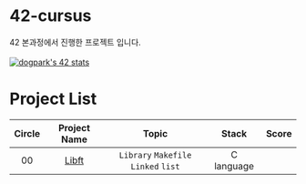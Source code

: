 # 42-cursus
42 본과정에서 진행한 프로젝트 입니다. 
<br><br>
[![dogpark's 42 stats](https://badge42.vercel.app/api/v2/clam4rmh700350fjk8ctdih83/stats?cursusId=21&coalitionId=86)](https://github.com/JaeSeoKim/badge42)

# Project List
| Circle | Project Name |   Topic   | Stack | Score |
| :----: | :----------: | :-------: | :---: | :---: |
| 00     | [Libft](https://github.com/moeyg/42-cursus) | `Library` `Makefile` `Linked` `list` | C language |  |
